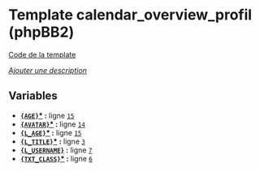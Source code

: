 # Template calendar_overview_profil (phpBB2)

[Code de la template](../../src/subsilver/calendar_overview_profil.tpl)

[*Ajouter une description*](https://fa-tvars.appspot.com/tpl/subsilver/calendar_overview_profil)

## Variables

* __[`{AGE}`](https://github.com/Etana/template.list/blob/master/var/AGE.md#readme)<a href="https://fa-tvars.appspot.com/var/AGE">*</a> :__ ligne [`15`](../../src/subsilver/calendar_overview_profil.tpl#L15)
* __[`{AVATAR}`](https://github.com/Etana/template.list/blob/master/var/AVATAR.md#readme)<a href="https://fa-tvars.appspot.com/var/AVATAR">*</a> :__ ligne [`14`](../../src/subsilver/calendar_overview_profil.tpl#L14)
* __[`{L_AGE}`](https://github.com/Etana/template.list/blob/master/var/L_AGE.md#readme)<a href="https://fa-tvars.appspot.com/var/L_AGE">*</a> :__ ligne [`15`](../../src/subsilver/calendar_overview_profil.tpl#L15)
* __[`{L_TITLE}`](https://github.com/Etana/template.list/blob/master/var/L_TITLE.md#readme)<a href="https://fa-tvars.appspot.com/var/L_TITLE">*</a> :__ ligne [`3`](../../src/subsilver/calendar_overview_profil.tpl#L3)
* __[`{L_USERNAME}`](https://github.com/Etana/template.list/blob/master/var/L_USERNAME.md#readme) :__ ligne [`7`](../../src/subsilver/calendar_overview_profil.tpl#L7)
* __[`{TXT_CLASS}`](https://github.com/Etana/template.list/blob/master/var/TXT_CLASS.md#readme)<a href="https://fa-tvars.appspot.com/var/TXT_CLASS">*</a> :__ ligne [`6`](../../src/subsilver/calendar_overview_profil.tpl#L6)
